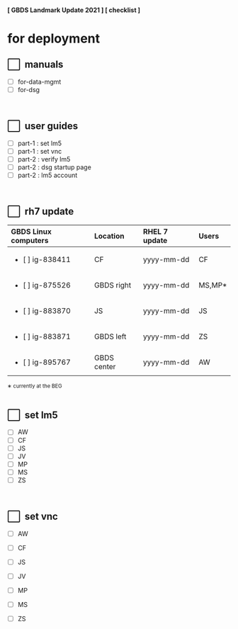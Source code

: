 #### [ GBDS Landmark Update 2021 ] [ checklist ]


# for deployment

## &#x2B1C;&#x00A0; manuals
<!--
```
completed : yyyy-mm-dd
```
-->

* [ ] for-data-mgmt
* [ ] for-dsg

<br>

## &#x2B1C;&#x00A0; user guides
<!--
```
completed : yyyy-mm-dd
```
-->

* [ ] part-1 : set lm5
* [ ] part-1 : set vnc
* [ ] part-2 : verify lm5
* [ ] part-2 : dsg startup page
* [ ] part-2 : lm5 account

<br>

## &#x2B1C;&#x00A0; rh7 update 

<!--
## rh7 update  ![Colors](https://img.shields.io/badge/status-complete-8FC965?style=flat-square)

```
completed : yyyy-mm-dd
```
-->

| GBDS Linux computers  | Location    | RHEL 7 update | Users  |
|:----------------------|:------------|:--------------|:-------|
| <ul><li>[ ] ig-838411 | CF          | yyyy-mm-dd    | CF     |
| <ul><li>[ ] ig-875526 | GBDS right  | yyyy-mm-dd    | MS,MP* |
| <ul><li>[ ] ig-883870 | JS          | yyyy-mm-dd    | JS     |
| <ul><li>[ ] ig-883871 | GBDS left   | yyyy-mm-dd    | ZS     |
| <ul><li>[ ] ig-895767 | GBDS center | yyyy-mm-dd    | AW     |

<figcaption><sup>&#x2217; currently at the BEG</sup></figcaption>

<br>

## &#x2B1C;&#x00A0; set lm5
<!--
```
completed : yyyy-mm-dd
```
-->

* [ ] AW
* [ ] CF
* [ ] JS
* [ ] JV
* [ ] MP
* [ ] MS
* [ ] ZS

<br>

## &#x2B1C;&#x00A0; set vnc
<!--
```
completed : yyyy-mm-dd
```
-->

* [ ] AW
* [ ] CF
* [ ] JS
* [ ] JV
* [ ] MP
* [ ] MS
* [ ] ZS



<!--
x2B1C :white_large_square:
x2611 :ballot_box_with_check:

# alts #
x2705 :white_check_mark:
x2714 :heavy_check_mark:
x25FD :white_medium_small_square:
-->
